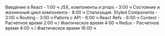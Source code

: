 Введение в React - 1:00 ч
JSX, компоненты и props - 3:00 ч
Состояние и жизненный цикл компонента - 8:00 ч
Стилизация. Styled Components - 3:00 ч
Routing - 3:00 ч
Работа с API - 6:00 ч 
React Refs - 6:00 ч
Context - Расчетное время 2:00 ч / Фактическое время 4:00 ч
Redux - Расчетное время 4:00 ч / Фактическое время 16:00 ч